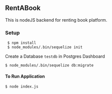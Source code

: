 ## RentABook

This is nodeJS backend for renting book platform.

### Setup
```
 $ npm install
 $ node_modules/.bin/sequelize init
```

Create a Database `testdb` in Postgres Dashboard

```
$ node_modules/.bin/sequelize db:migrate      
```

#### To Run Application

```
$ node index.js
```
